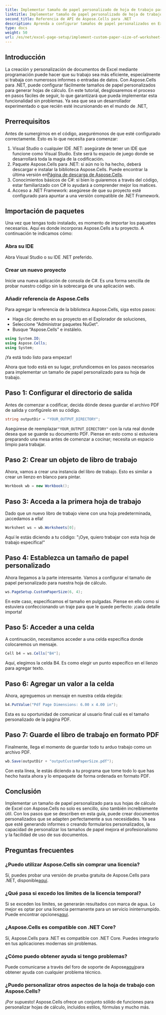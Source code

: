 ```yaml
---
title: Implementar tamaño de papel personalizado de hoja de trabajo para renderizar
linktitle: Implementar tamaño de papel personalizado de hoja de trabajo para renderizar
second_title: Referencia de API de Aspose.Cells para .NET
description: Aprenda a configurar tamaños de papel personalizados en Excel con Aspose.Cells para .NET. Guía paso a paso para una representación fluida de las hojas de cálculo.
type: docs
weight: 50
url: /es/net/excel-page-setup/implement-custom-paper-size-of-worksheet-for-rendering/
---
```

## Introducción

La creación y personalización de documentos de Excel mediante programación puede hacer que su trabajo sea más eficiente, especialmente si trabaja con numerosos informes o entradas de datos. Con Aspose.Cells para .NET, puede configurar fácilmente tamaños de papel personalizados para generar hojas de cálculo. En este tutorial, desglosaremos el proceso en pasos fáciles de seguir, lo que garantizará que pueda implementar esta funcionalidad sin problemas. Ya sea que sea un desarrollador experimentado o que recién esté incursionando en el mundo de .NET,

## Prerrequisitos

Antes de sumergirnos en el código, asegurémonos de que esté configurado correctamente. Esto es lo que necesita para comenzar:

1. Visual Studio o cualquier IDE .NET: asegúrate de tener un IDE que funcione como Visual Studio. Este será tu espacio de juego donde se desarrollará toda la magia de la codificación.
2.  Paquete Aspose.Cells para .NET: si aún no lo ha hecho, deberá descargar e instalar la biblioteca Aspose.Cells. Puede encontrar la última versión en[Página de descarga de Aspose.Cells](https://releases.aspose.com/cells/net/).
3. Conocimientos básicos de C#: si bien lo guiaremos a través del código, estar familiarizado con C# lo ayudará a comprender mejor los matices.
4. Acceso a .NET Framework: asegúrese de que su proyecto esté configurado para apuntar a una versión compatible de .NET Framework.

## Importación de paquetes

Una vez que tengas todo instalado, es momento de importar los paquetes necesarios. Aquí es donde incorporas Aspose.Cells a tu proyecto. A continuación te indicamos cómo:

### Abra su IDE

Abra Visual Studio o su IDE .NET preferido.

### Crear un nuevo proyecto

Inicie una nueva aplicación de consola de C#. Es una forma sencilla de probar nuestro código sin la sobrecarga de una aplicación web.

### Añadir referencia de Aspose.Cells

Para agregar la referencia de la biblioteca Aspose.Cells, siga estos pasos:
- Haga clic derecho en su proyecto en el Explorador de soluciones,
- Seleccione "Administrar paquetes NuGet".
- Busque “Aspose.Cells” e instálelo.

```csharp
using System.IO;
using Aspose.Cells;
using System;
```

¡Ya está todo listo para empezar!

Ahora que todo está en su lugar, profundicemos en los pasos necesarios para implementar un tamaño de papel personalizado para su hoja de trabajo. 

## Paso 1: Configurar el directorio de salida

Antes de comenzar a codificar, decida dónde desea guardar el archivo PDF de salida y configúrelo en su código.

```csharp
string outputDir = "YOUR_OUTPUT_DIRECTORY";
```

 Asegúrese de reemplazar`"YOUR_OUTPUT_DIRECTORY"` con la ruta real donde desea que se guarde su documento PDF. Piense en esto como si estuviera preparando una mesa antes de comenzar a cocinar; necesita un espacio limpio para trabajar.

## Paso 2: Crear un objeto de libro de trabajo

Ahora, vamos a crear una instancia del libro de trabajo. Esto es similar a crear un lienzo en blanco para pintar.

```csharp
Workbook wb = new Workbook();
```

## Paso 3: Acceda a la primera hoja de trabajo

Dado que un nuevo libro de trabajo viene con una hoja predeterminada, ¡accedamos a ella! 

```csharp
Worksheet ws = wb.Worksheets[0];
```

Aquí le estás diciendo a tu código: "¡Oye, quiero trabajar con esta hoja de trabajo específica!" 

## Paso 4: Establezca un tamaño de papel personalizado

Ahora llegamos a la parte interesante. Vamos a configurar el tamaño de papel personalizado para nuestra hoja de cálculo.

```csharp
ws.PageSetup.CustomPaperSize(6, 4);
```

En este caso, especificamos el tamaño en pulgadas. Piense en ello como si estuviera confeccionando un traje para que le quede perfecto: ¡cada detalle importa!

## Paso 5: Acceder a una celda

A continuación, necesitamos acceder a una celda específica donde colocaremos un mensaje. 

```csharp
Cell b4 = ws.Cells["B4"];
```

Aquí, elegimos la celda B4. Es como elegir un punto específico en el lienzo para agregar texto.

## Paso 6: Agregar un valor a la celda

Ahora, agreguemos un mensaje en nuestra celda elegida:

```csharp
b4.PutValue("Pdf Page Dimensions: 6.00 x 4.00 in");
```

Esta es su oportunidad de comunicar al usuario final cuál es el tamaño personalizado de la página PDF.

## Paso 7: Guarde el libro de trabajo en formato PDF

Finalmente, llega el momento de guardar todo tu arduo trabajo como un archivo PDF.

```csharp
wb.Save(outputDir + "outputCustomPaperSize.pdf");
```

Con esta línea, le estás diciendo a tu programa que tome todo lo que has hecho hasta ahora y lo empaquete de forma ordenada en formato PDF.

## Conclusión

Implementar un tamaño de papel personalizado para sus hojas de cálculo de Excel con Aspose.Cells no solo es sencillo, sino también increíblemente útil. Con los pasos que se describen en esta guía, puede crear documentos personalizados que se adapten perfectamente a sus necesidades. Ya sea que esté generando informes o creando formularios personalizados, la capacidad de personalizar los tamaños de papel mejora el profesionalismo y la facilidad de uso de sus documentos. 

## Preguntas frecuentes

### ¿Puedo utilizar Aspose.Cells sin comprar una licencia?
 Sí, puedes probar una versión de prueba gratuita de Aspose.Cells para .NET, disponible[aquí](https://releases.aspose.com/).

### ¿Qué pasa si excedo los límites de la licencia temporal?
 Si se exceden los límites, se generarán resultados con marca de agua. Lo mejor es optar por una licencia permanente para un servicio ininterrumpido. Puede encontrar opciones[aquí](https://purchase.aspose.com/buy).

### ¿Aspose.Cells es compatible con .NET Core?
Sí, Aspose.Cells para .NET es compatible con .NET Core. Puedes integrarlo en tus aplicaciones modernas sin problemas.

### ¿Cómo puedo obtener ayuda si tengo problemas?
 Puede comunicarse a través del foro de soporte de Aspose[aquí](https://forum.aspose.com/c/cells/9)para obtener ayuda con cualquier problema técnico.

### ¿Puedo personalizar otros aspectos de la hoja de trabajo con Aspose.Cells?
¡Por supuesto! Aspose.Cells ofrece un conjunto sólido de funciones para personalizar hojas de cálculo, incluidos estilos, fórmulas y mucho más.